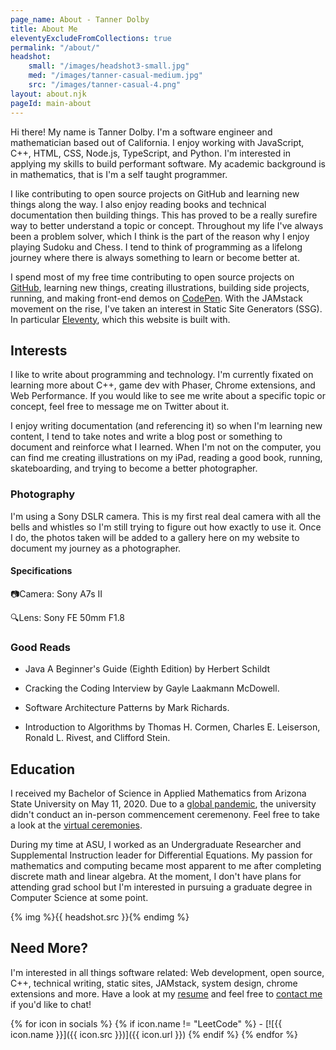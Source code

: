```yaml
---
page_name: About - Tanner Dolby
title: About Me
eleventyExcludeFromCollections: true
permalink: "/about/"
headshot:
    small: "/images/headshot3-small.jpg"
    med: "/images/tanner-casual-medium.jpg"
    src: "/images/tanner-casual-4.png"
layout: about.njk
pageId: main-about
---
```


Hi there! My name is Tanner Dolby. I'm a software engineer and mathematician based out of California. I enjoy working with JavaScript, C++, HTML, CSS, Node.js, TypeScript, and Python. I'm interested in applying my skills to build performant software. My academic background is in mathematics, that is I'm a self taught programmer.

I like contributing to open source projects on GitHub and learning new things along the way. I also enjoy reading books and technical documentation then building things. This has proved to be a really surefire way to better understand a topic or concept. Throughout my life I've always been a problem solver, which I think is the part of the reason why I enjoy playing Sudoku and Chess. I tend to think of programming as a lifelong journey where there is always something to learn or become better at.

I spend most of my free time contributing to open source projects on [GitHub][github], learning new things, creating illustrations, building side projects, running, and making front-end demos on [CodePen][codepen]. With the JAMstack movement on the rise, I've taken an interest in Static Site Generators (SSG). In particular [Eleventy][eleventy], which this website is built with.

## Interests

I like to write about programming and technology. I'm currently fixated on learning more about C++, game dev with Phaser, Chrome extensions, and Web Performance. If you would like to see me write about a specific topic or concept, feel free to message me on Twitter about it. 

I enjoy writing documentation (and referencing it) so when I'm learning new content, I tend to take notes and write a blog post or something to document and reinforce what I learned. When I'm not on the computer, you can find me creating illustrations on my iPad, reading a good book, running, skateboarding, and trying to become a better photographer.

### Photography

I'm using a Sony DSLR camera. This is my first real deal camera with all the bells and whistles so I'm still trying to figure out how exactly to use it. Once I do, the photos taken will be added to a gallery here on my website to document my journey as a photographer.

<div class="pg-row">
    <div class="camera-block">
        <h4>Specifications</h4>
        <div class="camera-info">
            <p><span>📷</span>Camera: Sony A7s II</p>
            <p><span>🔍</span>Lens: Sony FE 50mm F1.8</p>
        </div>
    </div>
</div>

### Good Reads

- Java A Beginner's Guide (Eighth Edition) by Herbert Schildt

- Cracking the Coding Interview by Gayle Laakmann McDowell.

- Software Architecture Patterns by Mark Richards.

- Introduction to Algorithms by Thomas H. Cormen, Charles E. Leiserson, Ronald L. Rivest, and Clifford Stein.

## Education

I received my Bachelor of Science in Applied Mathematics from Arizona State University on May 11, 2020. Due to a [global pandemic][pandemic], the university didn't conduct an in-person commencement ceremenony. Feel free to take a look at the [virtual ceremonies][grad ceremony]. 

During my time at ASU, I worked as an Undergraduate Researcher and Supplemental Instruction leader for Differential Equations. My passion for mathematics and computing became most apparent to me after completing discrete math and linear algebra. At the moment, I don't have plans for attending grad school but I'm interested in pursuing a graduate degree in Computer Science at some point.

{% img %}{{ headshot.src }}{% endimg %}

## Need More?

I'm interested in all things software related: Web development, open source, C++, technical writing, static sites, JAMstack, system design, chrome extensions and more. Have a look at my [resume][resume] and feel free to [contact me][contact] if you'd like to chat!

<div class="social-icons">
{% for icon in socials %}
{% if icon.name != "LeetCode" %}
- [![{{ icon.name }}]({{ icon.src }})]({{ icon.url }})
{% endif %}
{% endfor %}
</div>

[github]: https://github.com/tannerdolby
[codepen]: https://codepen.io/tannerdolby
[eleventy]: https://11ty.dev
[vectornator]: https://www.vectornator.io/
[contact]: /contact/
[resume]: /resume/resume.pdf
[grad ceremony]: https://vgradasu.z4.web.core.windows.net/asu/III/#811351
[pandemic]: https://www.cdc.gov/coronavirus/2019-ncov/index.html
